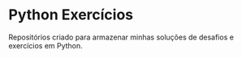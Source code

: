 # Python Exercícios
Repositórios criado para armazenar minhas soluções de desafios e exercícios em Python.
